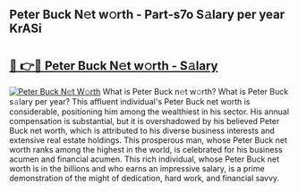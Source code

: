 ## Peter Buck N𝚎t w𝚘rth - Part-s7o S𝚊lary per year KrASi

# <h2><a href="http://gc1iehg.nevu.top/?p=Peter+Buck">🔗 👉🔴 Peter Buck N𝚎t w𝚘rth - S𝚊lary</a></h2>

[![Peter Buck N𝚎t W𝚘rth](https://i.imgur.com/Oavwk0R.jpeg)](http://gc1iehg.nevu.top/?p=Peter+Buck)
What is Peter Buck n𝚎t w𝚘rth? What is Peter Buck s𝚊lary per year?
This affluent individual's Peter Buck net worth is considerable, positioning him among the wealthiest in his sector. His annual compensation is substantial, but it is overshadowed by his believed Peter Buck net worth, which is attributed to his diverse business interests and extensive real estate holdings. This prosperous man, whose Peter Buck net worth ranks among the highest in the world, is celebrated for his business acumen and financial acumen. This rich individual, whose Peter Buck net worth is in the billions and who earns an impressive salary, is a prime demonstration of the might of dedication, hard work, and financial savvy.

